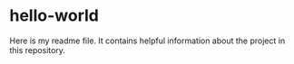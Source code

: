 # hello-world
Here is my readme file. It contains helpful information about the project in this repository.
